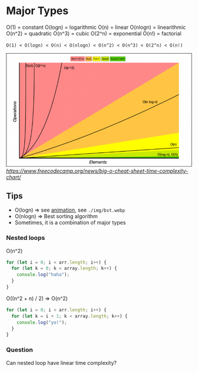 # Major Types

O(1) = constant
O(logn) = logarithmic
O(n) = linear
O(nlogn) = linearithmic
O(n^2) = quadratic
O(n^3) = cubic
O(2^n) = exponential
O(n!) = factorial

`O(1) < O(logn) < O(n) < O(nlogn) < O(n^2) < O(n^3) < O(2^n) < O(n!)`

![Major complexity types](./img/chart-complexities.png)
_https://www.freecodecamp.org/news/big-o-cheat-sheet-time-complexity-chart/_

## Tips

- O(logn) => see [animation](https://yongdanielliang.github.io/animation/web/BinarySearchNew.html), see `./img/bst.webp`
- O(nlogn) => Best sorting algorithm
- Sometimes, it is a combination of major types

### Nested loops

O(n^2)

```js
for (let i = 0; i < arr.length; i++) {
  for (let k = 0; k < array.length; k++) {
    console.log("haha");
  }
}
```

O((n^2 + n) / 2) => O(n^2)

```js
for (let i = 0; i < arr.length; i++) {
  for (let k = i + 1; k < array.length; k++) {
    console.log("yo!");
  }
}
```

### Question

Can nested loop have linear time complexity?
